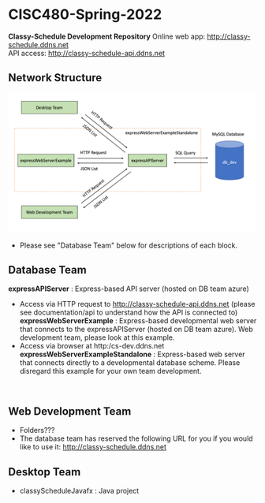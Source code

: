 # CISC480-Spring-2022
**Classy-Schedule Development Repository**
Online web app: http://classy-schedule.ddns.net </br>
API access: http://classy-schedule-api.ddns.net

## Network Structure
![Alt text](documentation/classy-schedule-network-layout.png?raw=true "Title")
- Please see "Database Team" below for descriptions of each block. 

## Database Team
**expressAPIServer** : Express-based API server (hosted on DB team azure)
  - Access via HTTP request to http://classy-schedule-api.ddns.net (please see documentation/api to understand how the API is connected to) </br>
**expressWebServerExample** : Express-based developmental web server that connects to the expressAPIServer (hosted on DB team azure). Web development team, please look at this example.
  - Access via browser at http:/cs-dev.ddns.net
**expressWebServerExampleStandalone** : Express-based web server that connects directly to a developmental database scheme. Please disregard this example for your own team development.
</br>

## Web Development Team
- Folders???
- The database team has reserved the following URL for you if you would like to use it: http://classy-schedule.ddns.net

## Desktop Team
- classyScheduleJavafx : Java project
